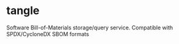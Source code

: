 # tangle
Software Bill-of-Materials storage/query service. Compatible with SPDX/CycloneDX SBOM formats
